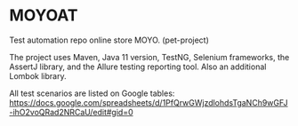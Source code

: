 # MOYOAT
Test automation repo online store MOYO. (pet-project)

The project uses Maven, Java 11 version, TestNG, Selenium frameworks, the AssertJ library, and the Allure testing reporting tool. Also an additional Lombok library.

All test scenarios are listed on Google tables:
https://docs.google.com/spreadsheets/d/1PfQrwGWjzdlohdsTgaNCh9wGFJ-ihO2voQRad2NRCaU/edit#gid=0
